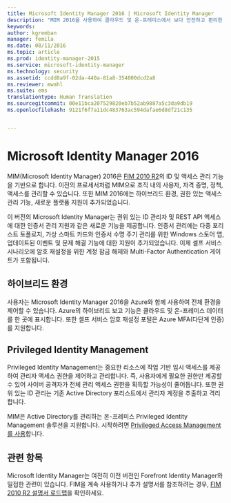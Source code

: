```yaml
---
title: Microsoft Identity Manager 2016 | Microsoft Identity Manager
description: "MIM 2016을 사용하여 클라우드 및 온-프레미스에서 보다 안전하고 편리한 ID 관리 환경을 만드는 방법을 이해합니다."
keywords: 
author: kgremban
manager: femila
ms.date: 08/11/2016
ms.topic: article
ms.prod: identity-manager-2015
ms.service: microsoft-identity-manager
ms.technology: security
ms.assetid: ccdd8a9f-02da-440a-81a8-354800dcd2a8
ms.reviewer: mwahl
ms.suite: ems
translationtype: Human Translation
ms.sourcegitcommit: 00e11bca207529820eb7b52ab9887a5c3da9db19
ms.openlocfilehash: 9121f6f7a11dc483763ac594dafae6d8df21c135


---
```


# Microsoft Identity Manager 2016
MIM(Microsoft Identity Manager) 2016은 [FIM 2010 R2](https://technet.microsoft.com/library/jj133885.aspx)의 ID 및 액세스 관리 기능을 기반으로 합니다. 이전의 프로세서처럼 MIM으로 조직 내의 사용자, 자격 증명, 정책, 액세스를 관리할 수 있습니다.  또한 MIM 2016에는 하이브리드 환경, 권한 있는 액세스 관리 기능, 새로운 플랫폼 지원이 추가되었습니다.

이 버전의 Microsoft Identity Manager는 권위 있는 ID 관리자 및 REST API 액세스에 대한 인증서 관리 지원과 같은 새로운 기능을 제공합니다. 인증서 관리에는 다중 포리스트 토폴로지, 가상 스마트 카드와 인증서 수명 주기 관리를 위한 Windows 스토어 앱, 업데이트된 이벤트 및 문제 해결 기능에 대한 지원이 추가되었습니다. 이제 셀프 서비스 시나리오에 암호 재설정을 위한 계정 잠금 해제와 Multi-Factor Authentication 게이트가 포함됩니다.

## 하이브리드 환경
사용자는 Microsoft Identity Manager 2016을 Azure와 함께 사용하여 전체 환경을 제어할 수 있습니다. Azure의 하이브리드 보고 기능은 클라우드 및 온-프레미스 데이터를 한 곳에 표시합니다. 또한 셀프 서비스 암호 재설정 포털은 Azure MFA(다단계 인증)를 지원합니다.

## Privileged Identity Management
Privileged Identity Management는 중요한 리소스에 작업 기반 임시 액세스를 제공하여 관리자 액세스 권한을 제어하고 관리합니다. 즉, 사용자에게 필요한 권한만 제공할 수 있어 사이버 공격자가 전체 관리 액세스 권한을 획득할 가능성이 줄어듭니다. 또한 권위 있는 ID 관리는 기존 Active Directory 포리스트에서 관리자 계정을 추출하고 격리합니다.

MIM은 Active Directory를 관리하는 온-프레미스 Privileged Identity Management 솔루션을 지원합니다. 시작하려면 [Privileged Access Management를 사용](/microsoft-identity-manager/pam/privileged-identity-management-for-active-directory-domain-services)합니다.

## 관련 항목
Microsoft Identity Manager는 여전히 이전 버전인 Forefront Identity Manager와 밀접한 관련이 있습니다. FIM을 계속 사용하거나 추가 설명서를 참조하려는 경우, [FIM 2010 R2 설명서 로드맵](https://technet.microsoft.com/library/jj133885.aspx)을 확인하세요.



<!--HONumber=Aug16_HO2-->


